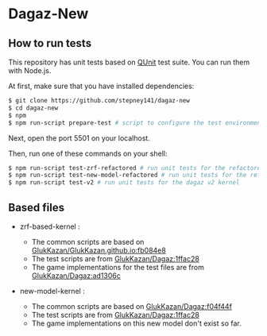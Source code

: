 # Dagaz-New

## How to run tests

This repository has unit tests based on [QUnit](https://qunitjs.com/) test suite. You can run them with Node.js.

At first, make sure that you have installed dependencies:

```bash
$ git clone https://github.com/stepney141/dagaz-new
$ cd dagaz-new
$ npm
$ npm run-script prepare-test # script to configure the test environment.
```

Next, open the port 5501 on your localhost.

Then, run one of these commands on your shell:

```bash
$ npm run-script test-zrf-refactored # run unit tests for the refactored zrf-based kernel
$ npm run-script test-new-model-refactored # run unit tests for the refactored new-model kernel
$ npm run-script test-v2 # run unit tests for the dagaz v2 kernel
```

## Based files

- zrf-based-kernel :
  - The common scripts are based on [GlukKazan/GlukKazan.github.io:fb084e8](https://github.com/GlukKazan/GlukKazan.github.io/blob/fb084e880915b0410b21f3190a3c9e2a86a79ce9/common-scripts)
  - The test scripts are from [GlukKazan/Dagaz:1ffac28](https://github.com/GlukKazan/Dagaz/tree/1ffac284ea075f68eb193187c1c88038cf89940f/tests)
  - The game implementations for the test files are from [GlukKazan/Dagaz:ad1306c](https://github.com/GlukKazan/Dagaz/tree/ad1306c7cb9f7a906237767f5413fb1057778c22/src/debug/games)

- new-model-kernel :
  - The common scripts are based on [GlukKazan/Dagaz:f04f44f](https://github.com/GlukKazan/Dagaz/blob/f04f44fb6d4967076f19648fd290236ab511a0ff/src/debug/kernel)
  - The test scripts are from [GlukKazan/Dagaz:1ffac28](https://github.com/GlukKazan/Dagaz/tree/1ffac284ea075f68eb193187c1c88038cf89940f/tests)
  - The game implementations on this new model don't exist so far.
